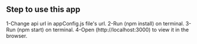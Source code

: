 ## Step to use this app
1-Change api url in appConfig.js file's url. 
2-Run (npm install) on terminal.
3-Run (npm start) on terminal.
4-Open (http://localhost:3000) to view it in the browser.

